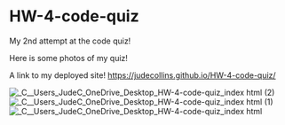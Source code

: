 # HW-4-code-quiz
My 2nd attempt at the code quiz!

Here is some photos of my quiz!

A link to my deployed site!
 https://judecollins.github.io/HW-4-code-quiz/

![_C__Users_JudeC_OneDrive_Desktop_HW-4-code-quiz_index html (2)](https://user-images.githubusercontent.com/91752290/142738228-01d30301-a7ae-4805-a7f3-42e3236554c6.png)
![_C__Users_JudeC_OneDrive_Desktop_HW-4-code-quiz_index html (1)](https://user-images.githubusercontent.com/91752290/142738249-a5d0b6fc-d23c-4d06-bbfa-abc6ec8af536.png)
![_C__Users_JudeC_OneDrive_Desktop_HW-4-code-quiz_index html](https://user-images.githubusercontent.com/91752290/142738251-225e20af-31cc-41ee-b595-da7b1afb342f.png)



